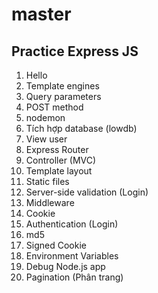 # master

## Practice Express JS

1. Hello
2. Template engines
3. Query parameters
4. POST method
5. nodemon
6. Tích hợp database (lowdb)
7. View user
8. Express Router
9. Controller (MVC)
10. Template layout
11. Static files
12. Server-side validation (Login)
13. Middleware
14. Cookie
15. Authentication (Login)
16. md5
17. Signed Cookie
18. Environment Variables
19. Debug Node.js app
20. Pagination (Phân trang)
